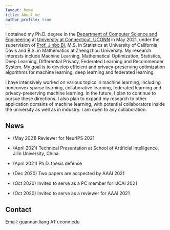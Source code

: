 ```yaml
---
layout: home
title: About me
author_profile: true
---
```


I obtained my Ph.D. degree in the [Department of Computer Science and Engineering](https://www.cse.uconn.edu/) at [University at Connecticut, UCONN](https://uconn.edu/) in May 2021, under the supervision of [Prof. Jinbo Bi](https://jinbo-bi.uconn.edu/),  M.S. in Statistics at University of California, Davis and B.S. in Mathematics at Zhengzhou University. My research interests include Machine Learning, Mathematical Optimization, Statistics, Deep Learning, Differential Privacy, Federated Learning and Recommender System.  My goal is to develop efficient and privacy-preserving optimization algorithms for machine learning, deep learning and federated learning.

I have intensively worked on various topics in machine learning, including nonconvex sparse learning, collaborative learning, federated learning and privacy-preserving machine learning. In the future, I plan to continue to pursue these directions. I also plan to expand my research to other application domains of machine learning, with potential collaborators inside the university as well as in industry. I am open to any collaboration.

## News
* (May 2021)  Reviewer for NeurIPS 2021

* (April 2021)  Technical Presentation at School of Artificial Intelligence, Jilin University, China

* (April 2021)  Ph.D. thesis defense

* (Dec 2020) Two papers are accpected by AAAI 2021

* (Oct 2020) Invited to serve as a PC member for IJCAI 2021

* (Oct 2020) Invited to serve as a reviewer for AAAI 2021

## Contact
Email: guannan.liang AT uconn.edu


